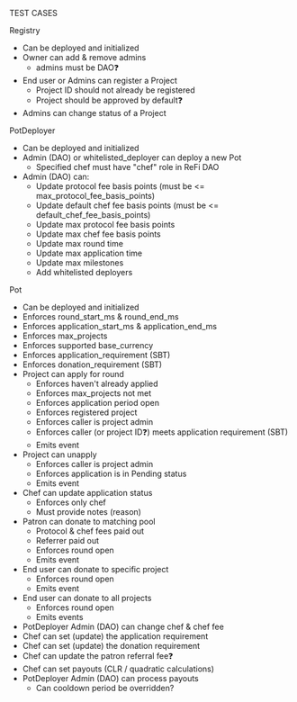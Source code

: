 TEST CASES

Registry
- Can be deployed and initialized
- Owner can add & remove admins
  - admins must be DAO❓
- End user or Admins can register a Project
  - Project ID should not already be registered
  - Project should be approved by default❓
- Admins can change status of a Project

PotDeployer
- Can be deployed and initialized
- Admin (DAO) or whitelisted_deployer can deploy a new Pot
  - Specified chef must have "chef" role in ReFi DAO
- Admin (DAO) can:
  - Update protocol fee basis points (must be <= max_protocol_fee_basis_points)
  - Update default chef fee basis points (must be <= default_chef_fee_basis_points)
  - Update max protocol fee basis points
  - Update max chef fee basis points
  - Update max round time
  - Update max application time
  - Update max milestones
  - Add whitelisted deployers

Pot
- Can be deployed and initialized
- Enforces round_start_ms & round_end_ms
- Enforces application_start_ms & application_end_ms
- Enforces max_projects
- Enforces supported base_currency
- Enforces application_requirement (SBT)
- Enforces donation_requirement (SBT)
- Project can apply for round
  - Enforces haven't already applied
  - Enforces max_projects not met
  - Enforces application period open
  - Enforces registered project
  - Enforces caller is project admin
  - Enforces caller (or project ID❓) meets application requirement (SBT)
  - Emits event
- Project can unapply
  - Enforces caller is project admin
  - Enforces application is in Pending status
  - Emits event
- Chef can update application status
  - Enforces only chef
  - Must provide notes (reason)
- Patron can donate to matching pool
  - Protocol & chef fees paid out
  - Referrer paid out
  - Enforces round open
  - Emits event
- End user can donate to specific project
  - Enforces round open
  - Emits event
- End user can donate to all projects
  - Enforces round open
  - Emits events
- PotDeployer Admin (DAO) can change chef & chef fee
- Chef can set (update) the application requirement
- Chef can set (update) the donation requirement
- Chef can update the patron referral fee❓
- Chef can set payouts (CLR / quadratic calculations)
- PotDeployer Admin (DAO) can process payouts
  - Can cooldown period be overridden?



